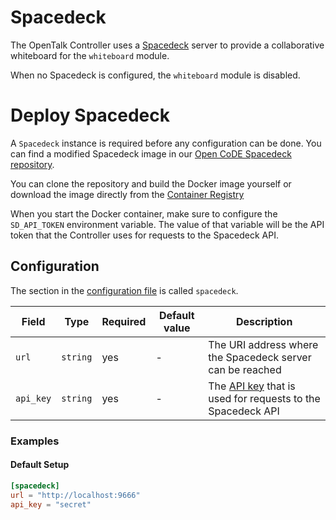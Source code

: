 # Spacedeck

The OpenTalk Controller uses a [Spacedeck](https://github.com/spacedeck) server to provide a collaborative whiteboard for the `whiteboard` module.

When no Spacedeck is configured, the `whiteboard` module is disabled.

# Deploy Spacedeck

A `Spacedeck` instance is required before any configuration can be done. You can find a modified Spacedeck image in our
[Open CoDE Spacedeck repository](https://gitlab.opencode.de/opentalk/spacedeck).

You can clone the repository and build the Docker image yourself or download the image directly from the [Container Registry](https://gitlab.opencode.de/opentalk/spacedeck/container_registry)

When you start the Docker container, make sure to configure the `SD_API_TOKEN` environment variable. The value of that
variable will be the API token that the Controller uses for requests to the Spacedeck API.

## Configuration

The section in the [configuration file](configuration.md) is called `spacedeck`.

| Field     | Type     | Required | Default value | Description                                                                                                                                                          |
| --------- | -------- | -------- | ------------- | -------------------------------------------------------------------------------------------------------------------------------------------------------------------- |
| `url`     | `string` | yes      | -             | The URI address where the Spacedeck server can be reached                                                                                                            |
| `api_key` | `string` | yes      | -             | The [API key](https://gitlab.opencode.de/opentalk/spacedeck/-/blob/main/README.md?ref_type=heads#configure-api-token) that is used for requests to the Spacedeck API |

### Examples

#### Default Setup

```toml
[spacedeck]
url = "http://localhost:9666"
api_key = "secret"
```
